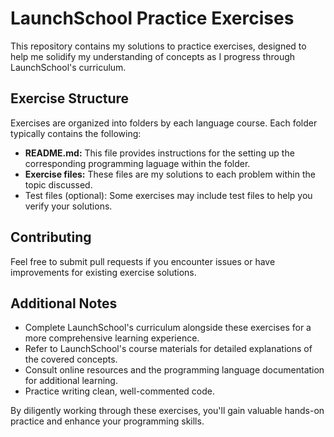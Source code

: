 # LaunchSchool Practice Exercises

This repository contains my solutions to practice exercises, designed to help me solidify my understanding of concepts as I progress through LaunchSchool's curriculum.

## Exercise Structure

Exercises are organized into folders by each language course. Each folder typically contains the following:

- **README.md:** This file provides instructions for the setting up the corresponding programming laguage within the folder.
- **Exercise files:** These files are my solutions to each problem within the topic discussed.
- Test files (optional): Some exercises may include test files to help you verify your solutions.

## Contributing

Feel free to submit pull requests if you encounter issues or have improvements for existing exercise solutions.

## Additional Notes

- Complete LaunchSchool's curriculum alongside these exercises for a more comprehensive learning experience.
- Refer to LaunchSchool's course materials for detailed explanations of the covered concepts.
- Consult online resources and the programming language documentation for additional learning.
- Practice writing clean, well-commented code.

By diligently working through these exercises, you'll gain valuable hands-on practice and enhance your programming skills.

